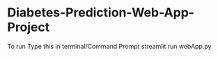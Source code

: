 # Diabetes-Prediction-Web-App-Project
To run Type this in  terminal/Command Prompt streamlit run webApp.py
